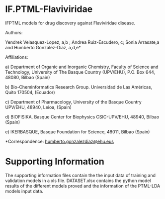# IF.PTML-Flaviviridae
IFPTML models for drug discovery against Flaviviridae disease.

Authors: 

Yendrek Velasquez-Lopez, a,b ; Andrea Ruiz-Escudero, c; Sonia Arrasate,a and Humberto González-Díaz, a,d,e*

Affiliations:

a) Department of Organic and Inorganic Chemistry, Faculty of Science and Technology, University of The Basque Country (UPV/EHU), P.O. Box 644, 48080, Bilbao (Spain)

b) Bio-Cheminformatics Research Group. Universidad de Las Américas, Quito 170504, (Ecuador) 

c) Department of Pharmacology, University of the Basque Country UPV/EHU, 48940, Leioa, (Spain)

d) BIOFISIKA. Basque Center for Biophysics CSIC-UPV/EHU, 48940, Bilbao (Spain)

e) IKERBASQUE, Basque Foundation for Science, 48011, Bilbao (Spain)

*Correspondence: humberto.gonzalezdiaz@ehu.eus


# Supporting Information

The supporting information files contain the the input data of training and validation models in a xls file. DATASET.xlsx contains the python model results of the different models proved and the information of the PTML-LDA models input data. 


